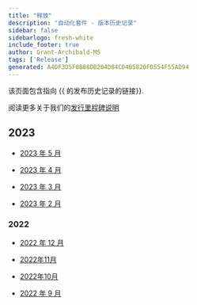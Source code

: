 ```yaml
---
title: "释放"
description: "自动化套件 - 版本历史记录"
sidebar: false
sidebarlogo: fresh-white
include_footer: true
author: Grant-Archibald-MS
tags: ['Release']
generated: A4DF3D5F0B88DB204D84CD4B5820FD554F55AD94
---
```


该页面包含指向 {{ 的发布历史记录的链接<product-name>}}.

阅读更多关于我们的[发行里程碑说明](/zh-hans/releases/milestones)

## 2023

- [2023 年 5 月](/zh-hans/releases/may-2023)
 
- [2023 年 4 月](/zh-hans/releases/april-2023)

- [2023 年 3 月](/zh-hans/releases/march-2023)

- [2023 年 2 月](/zh-hans/releases/february-2023)

### 2022

- [2022 年 12 月](/zh-hans/releases/december-2022)

- [2022年11月](/zh-hans/releases/november-2022)

- [2022年10月](/zh-hans/releases/october-2022)

- [2022 年 9 月](/zh-hans/releases/september-2022)

